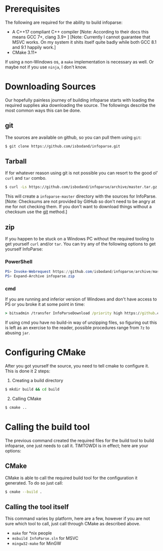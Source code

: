 # Prerequisites

The following are required for the ability to build infoparse:
 
 - A C++17 compliant C++ compiler 
  \[Note: According to their docs this means GCC 7+, clang 3.9+ ]
  \[Note: Currently I cannot guarantee that MSVC works. On my system
  it shits itself quite badly while both GCC 8.1 and 9.1 happily work.]
 - CMake 3.11+
 
If using a non-Windows os, a `make` implementation is necessary as well.
Or maybe not if you use `ninja`, I don't know.
 
# Downloading Sources

Our hopefully painless journey of building infoparse
starts with loading the required supplies aka downloading the source.
The followings describe the most common ways this can be done.

## git

The sources are available on github, so
you can pull them using `git`:
```bash
$ git clone https://github.com/isbodand/infoparse.git
```

## Tarball

If for whatever reason using git is not possible
you can resort to the good ol' `curl` and `tar` combo.

```bash
$ curl -Ls https://github.com/isbodand/infoparse/archive/master.tar.gz | tar xz
```

This will create a `infoparse-master` directory with the sources for InfoParse. 
\[Note: Checksums are not provided by GitHub so don't need to be angry at me for
not checking them. If you don't want to download things without a checksum
use the [git](#git) method.]

## zip

If you happen to be stuck on a Windows PC without the required tooling to
get yourself `curl` and/or `tar`. 
You can try any of the following options to get yourself InfoParse:
 
### PowerShell
  
```powershell
PS> Invoke-Webrequest https://github.com/isbodand/infoparse/archive/master.zip -OutFile infoparse.zip
PS> Expand-Archive infoparse.zip 
```
 
### cmd

If you are running and inferior version of Windows and don't have access to PS
or you broke it at some point in time:

```cmd
> bitsadmin /transfer InfoParseDownload /priority high https://github.com/isbodand/infoparse/archive/master.zip %home%/Downloads/infoparse.zip
```
If using cmd you have no build-in way of unzipping files, so figuring out this is left 
as an exercise to the reader, possible procedures range from `7z` to abusing `jar`. 

# Configuring CMake

After you got yourself the source, you need to tell cmake to configure it.
This is done it 2 steps:
 
 1) Creating a build directory
 
```bash
$ mkdir build && cd build
``` 

 2) Calling CMake
 
```bash
$ cmake ..
```

# Calling the build tool

The previous command created the required files for the build tool to build
infoparse, one just needs to call it. TIMTOWDI is in effect; here are your options:

## CMake

CMake is able to call the required build tool for the configuration
it generated. To do so just call:

```bash
$ cmake --build .
```

## Calling the tool itself
 
This command varies by platform, here are a few, however if you are not
sure which tool to call, just call through CMake as described above. 
 
  - `make` for *nix people 
  - `msbuild InfoParse.sln` for MSVC
  - `mingw32-make` for MinGW 
